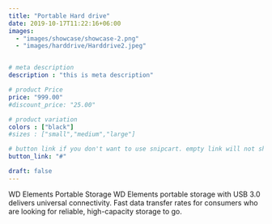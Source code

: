 ```yaml
---
title: "Portable Hard drive"
date: 2019-10-17T11:22:16+06:00
images: 
  - "images/showcase/showcase-2.png"
  - "images/harddrive/Harddrive2.jpeg"


# meta description
description : "this is meta description"

# product Price
price: "999.00"
#discount_price: "25.00"

# product variation
colors : ["black"]
#sizes : ["small","medium","large"]

# button link if you don't want to use snipcart. empty link will not show button
button_link: "#"

draft: false
---
```


WD Elements Portable Storage
WD Elements portable storage with USB 3.0 delivers universal connectivity. Fast data transfer rates for consumers who are looking for reliable, high-capacity storage to go.
